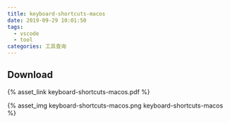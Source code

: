 ```yaml
---
title: keyboard-shortcuts-macos
date: 2019-09-29 10:01:50
tags:
  - vscode
  - tool
categories: 工具查询
---
```


<!-- [keyboard-shortcuts-macos](keyboard-shortcuts-macos.pdf) -->

## Download

{% asset_link keyboard-shortcuts-macos.pdf %}

<!-- more -->

<!-- ![keyboard-shortcuts-macos](keyboard-shortcuts-macos.png) -->

{% asset_img keyboard-shortcuts-macos.png keyboard-shortcuts-macos %}
